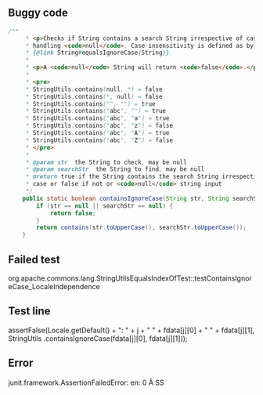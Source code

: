 ## Buggy code
```java
/**
     * <p>Checks if String contains a search String irrespective of case,
     * handling <code>null</code>. Case-insensitivity is defined as by
     * {@link String#equalsIgnoreCase(String)}.
     *
     * <p>A <code>null</code> String will return <code>false</code>.</p>
     *
     * <pre>
     * StringUtils.contains(null, *) = false
     * StringUtils.contains(*, null) = false
     * StringUtils.contains("", "") = true
     * StringUtils.contains("abc", "") = true
     * StringUtils.contains("abc", "a") = true
     * StringUtils.contains("abc", "z") = false
     * StringUtils.contains("abc", "A") = true
     * StringUtils.contains("abc", "Z") = false
     * </pre>
     *
     * @param str  the String to check, may be null
     * @param searchStr  the String to find, may be null
     * @return true if the String contains the search String irrespective of
     * case or false if not or <code>null</code> string input
     */
    public static boolean containsIgnoreCase(String str, String searchStr) {
        if (str == null || searchStr == null) {
            return false;
        }
        return contains(str.toUpperCase(), searchStr.toUpperCase());
    }
```

## Failed test
org.apache.commons.lang.StringUtilsEqualsIndexOfTest::testContainsIgnoreCase_LocaleIndependence

## Test line
assertFalse(Locale.getDefault() + ": " + j + " " + fdata[j][0] + " " + fdata[j][1], StringUtils
                            .containsIgnoreCase(fdata[j][0], fdata[j][1]));

## Error
junit.framework.AssertionFailedError: en: 0 Ã SS

